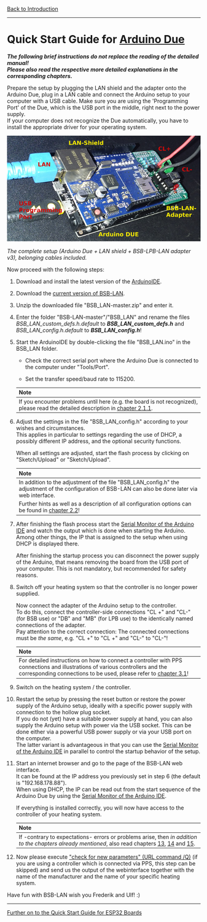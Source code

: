 [Back to Introduction](index2.md)  

   
---   
       
# Quick Start Guide for [Arduino Due](chap01.md#12-arduino-due)  
***The following brief instructions do not replace the reading of the detailed manual!***  
***Please also read the respective more detailed explanations in the corresponding chapters.***  
   
Prepare the setup by plugging the LAN shield and the adapter onto the Arduino Due, plug in a LAN cable and connect the Arduino setup to your computer with a USB cable. Make sure you are using the 'Programming Port' of the Due, which is the USB port in the middle, right next to the power supply.  
If your computer does not recognize the Due automatically, you have to install the appropriate driver for your operating system.  
  
<img src="https://raw.githubusercontent.com/1coderookie/BSB-LPB-LAN_EN/master/docs/pics/HW-Setup.jpg">
    
*The complete setup (Arduino Due + LAN shield + BSB-LPB-LAN adapter v3), belonging cables included.*      
  
Now proceed with the following steps:    
  
1. Download and install the latest version of the [ArduinoIDE](https://www.arduino.cc/en/Main/Software).  

2. Download the [current version of BSB-LAN](https://github.com/fredlcore/bsb_lan/archive/master.zip).  

3. Unzip the downloaded file "BSB_LAN-master.zip" and enter it.  

4. Enter the folder "BSB-LAN-master"/"BSB_LAN" and rename the files *BSB_LAN_custom_defs.h.default* to ***BSB_LAN_custom_defs.h*** and *BSB_LAN_config.h.default* to ***BSB_LAN_config.h***!  

5. Start the ArduinoIDE by double-clicking the file "BSB_LAN.ino" in the BSB_LAN folder.  
  
   - Check the correct serial port where the Arduino Due is connected to the computer under "Tools/Port".  
  
   - Set the transfer speed/baud rate to 115200.  
  
   | Note |
   |:-----|
   | If you encounter problems until here (e.g. the board is not recognized), please read the detailed description in [chapter 2.1.1](chap02.md#211-installation-onto-the-due). |    

6. Adjust the settings in the file "BSB_LAN_config.h" according to your wishes and circumstances.  
   This applies in particular to settings regarding the use of DHCP, a possibly different IP address, and the optional security functions.  
  
   When all settings are adjusted, start the flash process by clicking on "Sketch/Upload" or "Sketch/Upload".  
  
   | Note |
   |:-----|
   | In addition to the adjustment of the file "BSB_LAN_config.h" the adjustment of the configuration of BSB-LAN can also be done later via web interface. |   
   | Further hints as well as a description of all configuration options can be found in [chapter 2.2](chap02.md#22-configuration)! |    
  
7. After finishing the flash process start the [Serial Monitor of the Arduino IDE](chap12.md#122-serial-monitor) and watch the output which is done when starting the Arduino.  
   Among other things, the IP that is assigned to the setup when using DHCP is displayed there.  
  
   After finishing the startup process you can disconnect the power supply of the Arduino, that means  removing the board from the USB port of your computer. This is not mandatory, but recommended for safety reasons.  
  
8. Switch off your heating system so that the controller is no longer power supplied.  
  
   Now connect the adapter of the Arduino setup to the controller.  
   To do this, connect the controller-side connections "CL +" and "CL-" (for BSB use) or "DB" and "MB" (for LPB use) to the identically named connections of the adapter.  
   Pay attention to the correct connection: The connected connections must be *the same*, e.g. "CL +" to "CL +" and "CL-" to "CL-"!  

   | Note |
   |:-----|
   | For detailed instructions on how to connect a controller with PPS connections and illustrations of various controllers and the corresponding connections to be used, please refer to [chapter 3.1](chap03.md#31-connecting-the-adapter)! |    

9. Switch on the heating system / the controller.

10. Restart the setup by pressing the reset button or restore the power supply of the Arduino setup, ideally with a specific power supply with connection to the hollow plug socket.  
   If you do not (yet) have a suitable power supply at hand, you can also supply the Arduino setup with power via the USB socket. This can be done either via a powerful USB power supply or via your USB port on the computer.  
   The latter variant is advantageous in that you can use the [Serial Monitor of the Arduino IDE](chap12.md#122-serial-monitor) in parallel to control the startup behavior of the setup.  

11. Start an internet browser and go to the page of the BSB-LAN web interface.  
    It can be found at the IP address you previously set in step 6 (the default is "192.168.178.88").  
    When using DHCP, the IP can be read out from the start sequence of the Arduino Due by using the [Serial Monitor of the Arduino IDE](chap12.md#122-serial-monitor).  

    If everything is installed correctly, you will now have access to the controller of your heating system.  
    
    | Note |
    |:-----|
    | If -contrary to expectations- errors or problems arise, then *in addition to the chapters already mentioned*, also read chapters [13](chap13.md), [14](chap14.md) and [15](chap15.md). |    
  
12. Now please execute ["check for new parameters" (URL command /Q)](chap03.md#33-checking-for-non-released-controller-specific-command-ids) (if you are using a controller which is connected via PPS, this step can be skipped) and send us the output of the webinterface together with the name of the manufacturer and the name of your specific heating system.   

Have fun with BSB-LAN wish you Frederik and Ulf! :)  
      
---  

[Further on to the Quick Start Guide for ESP32 Boards](QSG_ESP32.md)      

